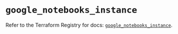 # `google_notebooks_instance`

Refer to the Terraform Registry for docs: [`google_notebooks_instance`](https://registry.terraform.io/providers/hashicorp/google-beta/5.20.0/docs/resources/google_notebooks_instance).
